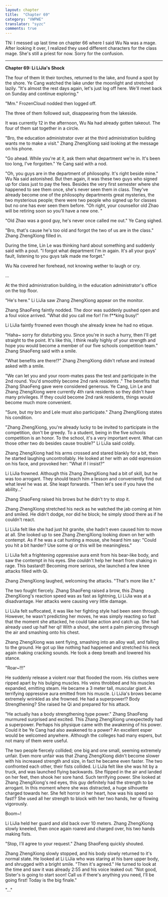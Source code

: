 ```yaml
---
layout: chapter
title:  "Chapter 69"
category: "VWPWE"
translator: "syzc"
comments: true
---
```


TN: I messed up last time on chapter 66 where I said Wu Na was a mage. After looking it over, I realized they used different characters for the class mage. She's still a priest for now. Sorry for the confusion.

---

**Chapter 69: Li LiJia's Shock**
 
The four of them lit their torches, returned to the lake, and found a spot by the shore. Ye Cang watched the lake under the moonlight and stretched lazily. "It's almost the rest days again, let's just log off here. We'll meet back on Sunday and continue exploring." 
 
"Mm." FrozenCloud nodded then logged off.
 
The three of them followed suit, disappearing from the lakeside.
 
It was currently 12 in the afternoon, Wu Na had already gotten takeout. The four of them sat together in a circle.
 
"Bro, the education administrator over at the third administration building wants me to make a visit." Zhang ZhengXiong said looking at the message on his phone.
 
"Go ahead. While you're at it, ask them what department we're in. It's been too long, I've forgotten." Ye Cang said with a nod.
 
"Oh, you guys are in the department of philosophy. It's right beside mine." Wu Na said astonished. But then again, it was these two guys who signed up for class just to pay the fees. Besides the very first semester where she happened to see them once, she's never seen them in class. They've already become one of the philosophy departments great mysteries, the two mysterious people; there were two people who signed up for classes but no one has ever seen them before. "Oh right, your counsellor old Zhao will be retiring soon so you'll have a new one. "
 
"Old Zhao was a good guy, he's never once called me out." Ye Cang sighed.
 
"Bro, that's cause he's too old and forgot the two of us are in the class." Zhang ZhengXiong filled in.
 
During the time, Lin Le was thinking hard about something and suddenly said with a pout. "I forgot what department I'm in again. It's all your guys' fault, listening to you guys talk made me forget."
 
Wu Na covered her forehead, not knowing wether to laugh or cry.

...
 
At the third administration building, in the education administrator's office on the top floor.
 
"He's here." Li LiJia saw Zhang ZhengXiong appear on the monitor.
 
Zhang ShaoFeng faintly nodded. The door was suddenly pushed open and a foul voice arrived. "What did you call me for! I'm f\*\*king busy!"
 
Li LiJia faintly frowned even though she already knew he had no etique.
 
"Haha~ sorry for disturbing you. Since you're in such a hurry, then I'll get straight to the point. It's like this, I think really highly of your strength and hope you would become a member of our five schools competition team." Zhang ShaoFeng said with a smile.
 
"What benefits are there!?" Zhang ZhengXiong didn't refuse and instead asked with a smile.
 
"We can let you and your room-mates pass the test and participate in the 2nd round. You'd smoothly become 2nd rank residents ." The benefits that Zhang ShaoFeng gave were considered generous. Ye Cang, Lin Le and Zhang ZhengXiong were currently 4th rank residents so they didn't have many privileges. If they could become 2nd rank residents, things would become much more convenient.  
 
"Sure, but my bro and Lele must also participate." Zhang ZhengXiong states his condition.
 
"Zhang ZhengXiong, you're already lucky to be invited to participate in the competition, don't be greedy. To a student, being in the five schools competition is an honor. To the school, it's a very important event. What can those other two do besides cause trouble?" Li LiJia said coldly.
 
Zhang ZhengXiong had his arms crossed and stared blankly for a bit, then he started laughing uncontrollably. He looked at her with an odd expression on his face, and provoked her: "What if I insist?"
 
Li LiJia frowned. Although this Zhang ZhengXiong had a bit of skill, but he was too arrogant. They should teach him a lesson and conveniently find out what level he was at. She leapt forwards. "Then let's see if you have the ability..."
 
Zhang ShaoFeng raised his brows but he didn't try to stop it.
 
Zhang ZhengXiong stretched his neck as he watched the jab coming at him and smiled. He didn't dodge, nor did he block; he simply stood there as if he couldn't react. 
 
Li LiJia felt like she had just hit granite, she hadn't even caused him to move at all. She looked up to see Zhang ZhengXiong looking down on her with contempt. As if he was a cat hunting a mouse, she heard him say: "Could you hit a bit harder? Use some qi or this will be meaningless."
 
Li LiJia felt a frightening oppressive aura emit from his bear-like body, and saw the contempt in his eyes. She couldn't help her heart from shaking in rage. This bastard!! Becoming more serious, she launched a few knee attacks filled with Qi.
 
Zhang ZhengXiong laughed, welcoming the attacks. "That's more like it."
 
The two fought fiercely. Zhang ShaoFeng raised a brow, this Zhang ZhengXiong's reaction speed was as fast as lightning, Li LiJia was at a disadvantage. Her attacks were causing very little damage.  
 
Li LiJia felt suffocated, it was like her fighting style had been seen through. However, he wasn't predicting her moves, he was simply reacting so fast that the moment she attacked, he could take action and catch up. She had already used up half her qi! With a shout, she sent a palm piercing through the air and smashing onto his chest.
 
Zhang ZhengXiong was sent flying, smashing into an alloy wall, and falling to the ground. He got up like nothing had happened and stretched his neck again making cracking sounds. He took a deep breath and lowered his stance.
 
"Roar~!!!"
 
He suddenly release a violent roar that flooded the room. His clothes were ripped apart by his bulging muscles. His veins throbbed and his muscles expanded, emitting steam. He became a 3 meter tall, muscular giant. A terrifying oppressive aura emitted from his muscle.  Li LiJia's brows became extremely wrinkled as she frowned. He had a superpower!? Body Strengthening? She raised he Qi and prepared for his attack.
 
"He actually has a body strengthening type power." Zhang ShaoFeng murmured surprised and excited. This Zhang ZhengXiong unexpectedly had a superpower. Perhaps his physique came with the awakening of his power. Could it be Ye Cang had also awakened to a power? An excellent esper would be welcomed anywhere. Although the colleges had many espers, but not many of them were useful.
 
The two people fiercely collided; one big and one small, seeming extremely unfair. Even more unfair was that Zhang ZhengXiong didn't become slower with his increased strength and size, in fact he became even faster. The two confronted each other, their fists collided. Li LiJia felt like she was hit by a truck, and was launched flying backwards. She flipped in the air and landed on her feet, then shook her sore hand. Such terrifying power. She looked at Zhang ZhengXiong's red eyes, this guy definitely had the strength to be arrogant. In this moment where she was distracted, a huge silhouette charged towards her. She felt horror in her heart, how was his speed so fast!? She used all her strength to block with her two hands, her qi flowing vigorously.
 
Boom~!
 
Li LiJia held her guard and slid back over 10 meters. Zhang ZhengXiong slowly kneeled, then once again roared and charged over, his two hands making fists.
 
"Stop, I'll agree to your request." Zhang ShaoFeng quickly shouted.
 
Zhang ZhengXiong slowly stopped, and his body slowly returned to it's normal state. He looked at Li LiJia who was staring at his bare upper body, and shrugged with a bright smile. "Then it's agreed." He turned to look at the time and saw it was already 2:55 and his voice leaked out: "Not good, Sister's is going to start soon! Call us if there's anything you need, I'll be going first! Today is the big finale."
 
"..."
